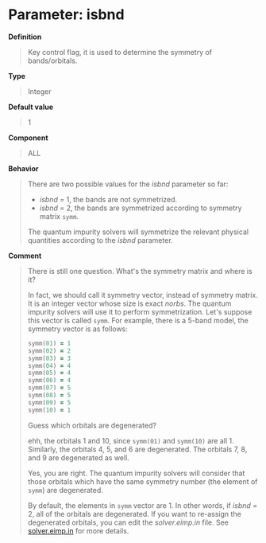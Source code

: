 # Parameter: isbnd

**Definition**

> Key control flag, it is used to determine the symmetry of bands/orbitals.

**Type**

> Integer

**Default value**

> 1

**Component**

> ALL

**Behavior**

> There are two possible values for the *isbnd* parameter so far:
>
> * *isbnd* = 1, the bands are not symmetrized.
> * *isbnd* = 2, the bands are symmetrized according to symmetry matrix ```symm```.
>
> The quantum impurity solvers will symmetrize the relevant physical quantities according to the *isbnd* parameter.

**Comment**

> There is still one question. What's the symmetry matrix and where is it?
>
> In fact, we should call it symmetry vector, instead of symmetry matrix. It is an integer vector whose size is exact *norbs*. The quantum impurity solvers will use it to perform symmetrization. Let's suppose this vector is called ```symm```. For example, there is a 5-band model, the symmetry vector is as follows:
>
> ```fortran
> symm(01) = 1
> symm(02) = 2
> symm(03) = 3
> symm(04) = 4
> symm(05) = 4
> symm(06) = 4
> symm(07) = 5
> symm(08) = 5
> symm(09) = 5
> symm(10) = 1
> ```
>
> Guess which orbitals are degenerated?
>
> ehh, the orbitals 1 and 10, since ```symm(01)``` and ```symm(10)``` are all 1. Similarly, the orbitals 4, 5, and 6 are degenerated. The orbitals 7, 8, and 9 are degenerated as well.
>
> Yes, you are right. The quantum impurity solvers will consider that those orbitals which have the same symmetry number (the element of ```symm```) are degenerated.
>
> By default, the elements in ```symm``` vector are 1. In other words, if *isbnd* = 2, all of the orbitals are degenerated. If you want to re-assign the degenerated orbitals, you can edit the *solver.eimp.in* file. See [solver.eimp.in](in_eimp.md) for more details.
